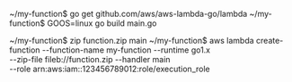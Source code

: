 ~/my-function$ go get github.com/aws/aws-lambda-go/lambda
~/my-function$ GOOS=linux go build main.go

~/my-function$ zip function.zip main
~/my-function$ aws lambda create-function --function-name my-function --runtime go1.x \
  --zip-file fileb://function.zip --handler main \
  --role arn:aws:iam::123456789012:role/execution_role
